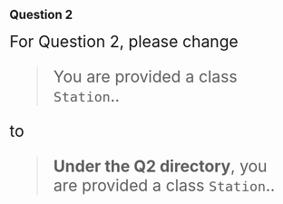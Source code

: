 ## Question 2

<div style="font-size: 200%;">
For Question 2, please change

> You are provided a class `Station`..

to

> **Under the Q2 directory**, you are provided a class `Station`..
</div>
